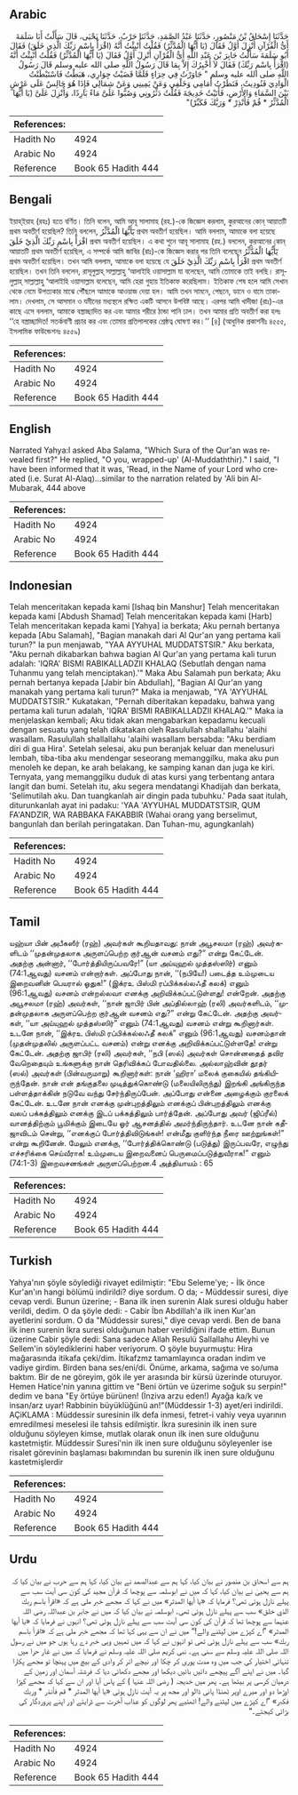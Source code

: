 ## Arabic


<div dir="rtl" lang="ar" style={{fontSize:'larger',backgroundColor:'#f8f9fa',padding:20}}>
حَدَّثَنَا إِسْحَاقُ بْنُ مَنْصُورٍ، حَدَّثَنَا عَبْدُ الصَّمَدِ، حَدَّثَنَا حَرْبٌ، حَدَّثَنَا يَحْيَى، قَالَ سَأَلْتُ أَبَا سَلَمَةَ أَىُّ الْقُرْآنِ أُنْزِلَ أَوَّلُ فَقَالَ ‏(‏يَا أَيُّهَا الْمُدَّثِّرُ‏)‏ فَقُلْتُ أُنْبِئْتُ أَنَّهُ ‏(‏اقْرَأْ بِاسْمِ رَبِّكَ الَّذِي خَلَقَ‏)‏ فَقَالَ أَبُو سَلَمَةَ سَأَلْتُ جَابِرَ بْنَ عَبْدِ اللَّهِ أَىُّ الْقُرْآنِ أُنْزِلَ أَوَّلُ فَقَالَ ‏(‏يَا أَيُّهَا الْمُدَّثِّرُ‏)‏ فَقُلْتُ أُنْبِئْتُ أَنَّهُ ‏(‏اقْرَأْ بِاسْمِ رَبِّكَ‏)‏ فَقَالَ لاَ أُخْبِرُكَ إِلاَّ بِمَا قَالَ رَسُولُ اللَّهِ صلى الله عليه وسلم قَالَ رَسُولُ اللَّهِ صلى الله عليه وسلم ‏"‏ جَاوَرْتُ فِي حِرَاءٍ فَلَمَّا قَضَيْتُ جِوَارِي، هَبَطْتُ فَاسْتَبْطَنْتُ الْوَادِيَ فَنُودِيتُ، فَنَظَرْتُ أَمَامِي وَخَلْفِي وَعَنْ يَمِينِي وَعَنْ شِمَالِي فَإِذَا هُوَ جَالِسٌ عَلَى عَرْشٍ بَيْنَ السَّمَاءِ وَالأَرْضِ، فَأَتَيْتُ خَدِيجَةَ فَقُلْتُ دَثِّرُونِي وَصُبُّوا عَلَىَّ مَاءً بَارِدًا، وَأُنْزِلَ عَلَىَّ ‏(‏يَا أَيُّهَا الْمُدَّثِّرُ * قُمْ فَأَنْذِرْ * وَرَبَّكَ فَكَبِّرْ‏)‏‏"‏
</div>
<div style={{backgroundColor:'#f8f9fa',padding:20, marginBottom: 10}}><table> <thead> <tr> <th>References:</th> <th></th> </tr> </thead> <tbody><tr><td>Hadith No</td><td>4924</td></tr><tr><td>Arabic No</td><td>4924</td></tr><tr><td>Reference</td><td>Book 65 Hadith 444</td></tr></tbody></table></div>

## Bengali


<div dir="ltr" lang="bn" style={{fontSize:'larger',backgroundColor:'#f8f9fa',padding:20}}>
ইয়াহ্ইয়াহ (রহঃ) হতে বর্ণিত। তিনি বলেন, আমি আবূ সালামাহ (রহ.)-কে জিজ্ঞেস করলাম, কুরআনের কোন্ আয়াতটি প্রথম অবতীর্ণ হয়েছিল? তিনি বললেন, يٓٓأَيُّهَا الْمُدَّثِّرُ প্রথম অবতীর্ণ হয়েছিল। আমি বললাম, আমাকে বলা হয়েছে اقْرَأْ بِاسْمِ رَبِّكَ الَّذِيْ خَلَقَ প্রথম অবতীর্ণ হয়েছিল। এ কথা শুনে আবূ সালামাহ (রহ.) বললেন, কুরআনের কোন্ আয়াতটি প্রথম অবতীর্ণ হয়েছিল, এ সম্পর্কে আমি জাবির (রাঃ)-কে জিজ্ঞেস করার পর তিনি বলেছেন يٓٓأَيُّهَا الْمُدَّثِّرُ প্রথম অবতীর্ণ হয়েছিল। তখন আমি বললাম, আমাকে বলা হয়েছে যে اقْرَأْ بِاسْمِ رَبِّكَ الَّذِيْ خَلَقَ প্রথম অবতীর্ণ হয়েছিল। তখন তিনি বললেন, রাসূলুল্লাহ্ সাল্লাল্লাহু ‘আলাইহি ওয়াসাল্লাম যা বলেছেন, আমি তোমাকে তাই বলছি। রাসূলুল্লাহ্ সাল্লাল্লাহু ‘আলাইহি ওয়াসাল্লাম বলেছেন, আমি হেরা গুহায় ইতিকাফ করেছিলাম। ইতিকাফ শেষ হলে আমি সেখান থেকে নেমে উপত্যকার মাঝে পৌঁছলে আমাকে আওয়াজ দেয়া হল। আমি তখন সামনে, পেছনে, ডানে ও বামে তাকালাম। দেখলাম, সে আসমান ও যমীনের মধ্যস্থলে রক্ষিত একটি আসনে উপবিষ্ট আছে। এরপর আমি খাদীজা (রাঃ)-এর কাছে এসে বললাম, আমাকে বস্ত্রাচ্ছাদিত কর এবং আমার শরীরে ঠান্ডা পানি ঢাল। তখন আমার প্রতি অবতীর্ণ করা হলঃ ‘‘হে বস্ত্রাচ্ছাদিত! সতর্কবাণী প্রচার কর এবং তোমার প্রতিপালকের শ্রেষ্ঠত্ব ঘোষণা কর।’’ [৪] (আধুনিক প্রকাশনীঃ ৪৫৫৫, ইসলামিক ফাউন্ডেশনঃ ৪৫৫৯)
</div>
<div style={{backgroundColor:'#f8f9fa',padding:20, marginBottom: 10}}><table> <thead> <tr> <th>References:</th> <th></th> </tr> </thead> <tbody><tr><td>Hadith No</td><td>4924</td></tr><tr><td>Arabic No</td><td>4924</td></tr><tr><td>Reference</td><td>Book 65 Hadith 444</td></tr></tbody></table></div>

## English


<div dir="ltr" lang="en" style={{fontSize:'larger',backgroundColor:'#f8f9fa',padding:20}}>
Narrated Yahya:I asked Aba Salama, "Which Sura of the Qur'an was revealed first?" He replied, "O you, wrapped-up' (Al-Muddaththir)." I said, "I have been informed that it was, 'Read, in the Name of your Lord who created (i.e. Surat Al-Alaq)...similar to the narration related by 'Ali bin Al-Mubarak, 444 above
</div>
<div style={{backgroundColor:'#f8f9fa',padding:20, marginBottom: 10}}><table> <thead> <tr> <th>References:</th> <th></th> </tr> </thead> <tbody><tr><td>Hadith No</td><td>4924</td></tr><tr><td>Arabic No</td><td>4924</td></tr><tr><td>Reference</td><td>Book 65 Hadith 444</td></tr></tbody></table></div>

## Indonesian


<div dir="ltr" lang="id" style={{fontSize:'larger',backgroundColor:'#f8f9fa',padding:20}}>
Telah menceritakan kepada kami [Ishaq bin Manshur] Telah menceritakan kepada kami [Abdush Shamad] Telah menceritakan kepada kami [Harb] Telah menceritakan kepada kami [Yahya] ia berkata; Aku pernah bertanya kepada [Abu Salamah], "Bagian manakah dari Al Qur'an yang pertama kali turun?" Ia pun menjawab, "YAA AYYUHAL MUDDATSTSIR." Aku berkata, "Aku pernah dikabarkan bahwa bagian Al Qur'an yang pertama kali turun adalah: 'IQRA' BISMI RABIKALLADZII KHALAQ (Sebutlah dengan nama Tuhanmu yang telah menciptakan).'" Maka Abu Salamah pun berkata; Aku pernah bertanya kepada [Jabir bin Abdullah], "Bagian Al Qur'an yang manakah yang pertama kali turun?" Maka ia menjawab, "YA 'AYYUHAL MUDDATSTSIR." Kukatakan, "Pernah diberitakan kepadaku, bahwa yang pertama kali turun adalah, 'IQRA' BISMI RABIKALLADZII KHALAQ.'" Maka ia menjelaskan kembali; Aku tidak akan mengabarkan kepadamu kecuali dengan sesuatu yang telah dikatakan oleh Rasulullah shallallahu 'alaihi wasallam. Rasulullah shallallahu 'alaihi wasallam bersabda: "Aku berdiam diri di gua Hira'. Setelah selesai, aku pun beranjak keluar dan menelusuri lembah, tiba-tiba aku mendengar seseorang memanggilku, maka aku pun menoleh ke depan, ke arah belakang, ke samping kanan dan juga ke kiri. Ternyata, yang memanggilku duduk di atas kursi yang terbentang antara langit dan bumi. Setelah itu, aku segera mendatangi Khadijah dan berkata, 'Selimutilah aku. Dan tuangkanlah air dingin pada tubuhku.' Pada saat itulah, diturunkanlah ayat ini padaku: 'YAA 'AYYUHAL MUDDATSTSIR, QUM FA'ANDZIR, WA RABBAKA FAKABBIR (Wahai orang yang berselimut, bangunlah dan berilah peringatakan. Dan Tuhan-mu, agungkanlah)
</div>
<div style={{backgroundColor:'#f8f9fa',padding:20, marginBottom: 10}}><table> <thead> <tr> <th>References:</th> <th></th> </tr> </thead> <tbody><tr><td>Hadith No</td><td>4924</td></tr><tr><td>Arabic No</td><td>4924</td></tr><tr><td>Reference</td><td>Book 65 Hadith 444</td></tr></tbody></table></div>

## Tamil


<div dir="ltr" lang="ta" style={{fontSize:'larger',backgroundColor:'#f8f9fa',padding:20}}>
யஹ்யா பின் அபீகஸீர் (ரஹ்) அவர்கள் கூறியதாவது: நான் அபூசலமா (ரஹ்) அவர்களிடம் ‘‘முதன்முதலாக அருளப்பெற்ற குர்ஆன் வசனம் எது?” என்று கேட்டேன். அதற்கு அன்னார், ‘‘போர்த்தியிருப்பவரே!” (யா அய்யுஹல் முத்தஸ்ஸிர்) எனும் (74:1ஆவது) வசனம் என்றார்கள். அப்போது நான், ‘‘(நபியே!) படைத்த உம்முடைய இறைவனின் பெயரால் ஓதுக!” (இக்ரஉ பிஸ்மி ரப்பிக்கல்லஃதீ கலக்) எனும் (96:1ஆவது) வசனம் என்றல்லவா எனக்கு அறிவிக்கப்பட்டுள்ளது! என்றேன். அதற்கு அபூசலமா (ரஹ்) அவர்கள், ‘‘நான் ஜாபிர் பின் அப்தில்லாஹ் (ரலி) அவர்களிடம், ‘‘முதன்முதலாக அருளப்பெற்ற குர்ஆன் வசனம் எது?” என்று கேட்டேன். அதற்கு அவர்கள், ‘‘யா அய்யுஹல் முத்தஸ்ஸிர்” எனும் (74:1ஆவது) வசனம் என்று கூறினார்கள். உடனே நான், ‘‘இக்ரஉ பிஸ்மி ரப்பிக்கல்லஃதீ கலக்” எனும் (96:1ஆவது) வசனம்தான் (முதன்முதலில் அருளப்பட்ட வசனம்) என்று எனக்கு அறிவிக்கப்பட்டுள்ளதே! என்று கேட்டேன். அதற்கு ஜாபிர் (ரலி) அவர்கள், ‘‘நபி (ஸல்) அவர்கள் சொன்னதைத் தவிர வேறெதையும் உங்களுக்கு நான் தெரிவிக்கப் போவதில்லை. அல்லாஹ்வின் தூதர் (ஸல்) அவர்கள் (பின்வருமாறு) கூறினார்கள்: நான் ‘ஹிரா’ மலைக் குகையில் தங்கியிருந்தேன். நான் என் தங்குதலை முடித்துக்கொண்டு (மலையிலிருந்து) இறங்கி அங்கிருந்த பள்ளத்தாக்கின் நடுவே வந்து சேர்ந்திருப்பேன். அப்போது என்னை அழைக்கும் குரலைக் கேட்டேன். உடனே நான் எனக்கு முன்புறத்திலும் எனக்குப் பின்புறத்திலும் எனக்கு வலப் பக்கத்திலும் எனக்கு இடப் பக்கத்திலும் பார்த்தேன். அப்போது அவர் (ஜிப்ரீல்) வானத்திற்கும் பூமிக்கும் இடையே ஓர் ஆசனத்தில் அமர்ந்திருந்தார். உடனே நான் கதீஜாவிடம் சென்று, ‘‘எனக்குப் போர்த்திவிடுங்கள்! என்மீது குளிர்ந்த நீரை ஊற்றுங்கள்!” என்று கூறினேன். மேலும் எனக்கு, ‘‘போர்த்திக்கொண்டு (படுத்து) இருப்பவரே, எழுந்து எச்சரிக்கை செய்வீராக! உம்முடைய இறைவனைப் பெருமைப்படுத்துவீராக!” எனும் (74:1-3) இறைவசனங்கள் அருளப்பெற்றன.4 அத்தியாயம் : 65
</div>
<div style={{backgroundColor:'#f8f9fa',padding:20, marginBottom: 10}}><table> <thead> <tr> <th>References:</th> <th></th> </tr> </thead> <tbody><tr><td>Hadith No</td><td>4924</td></tr><tr><td>Arabic No</td><td>4924</td></tr><tr><td>Reference</td><td>Book 65 Hadith 444</td></tr></tbody></table></div>

## Turkish


<div dir="ltr" lang="tr" style={{fontSize:'larger',backgroundColor:'#f8f9fa',padding:20}}>
Yahya'nın şöyle söylediği rivayet edilmiştir: "Ebu Seleme'ye; - İlk önce Kur'an'ın hangi bölümü indirildi? diye sordum. O da; - Müddessir suresi, diye cevap verdi. Bunun üzerine; - Bana ilk inen surenin Alak suresi olduğu haber verildi, dedim. O da şöyle dedi: - Cabir İbn Abdillah'a ilk inen Kur'an ayetlerini sordum. O da "Müddessir suresi," diye cevap verdi. Ben de bana ilk inen surenin İkra suresi olduğunun haber verildiğini ifade ettim. Bunun üzerine Cabir şöyle dedi: Sana sadece Allah Resulü Sallallahu Aleyhi ve Sellem'in söylediklerini haber veriyorum. O şöyle buyurmuştu: Hira mağarasında itikafa çeki/dim. İtikafzmz tamamlayınca oradan indim ve vadiye girdim. Birden bana ses/eni/di. Önüme, arkama, sağıma ve so/uma baktım. Bir de ne göreyim, gök ile yer arasında bir kürsü üzerinde oturuyor. Hemen Hatice'nin yanına gittim ve "Beni örtün ve üzerime soğuk su serpin!" dedim ve bana "Ey örtüye bürünen! (İnziva arzu eden!) Ayağa ka/k ve insan/arz uyar! Rabbinin büyüklüğünü an!"(Müddessir 1-3) ayet/eri indirildi. AÇiKLAMA : Müddessir suresinin ilk defa inmesi, fetret-i vahiy veya uyarının emredilmesi meselesi ile tahsis edilmiştir. İkra suresinin ilk inen sure olduğunu söyleyen kimse, mutlak olarak onun ilk inen sure olduğunu kastetmiştir. Müddessir Suresi'nin ilk inen sure olduğunu söyleyenler ise risalet görevinin başlaması bakımından bu surenin ilk inen sure olduğunu kastetmişlerdir
</div>
<div style={{backgroundColor:'#f8f9fa',padding:20, marginBottom: 10}}><table> <thead> <tr> <th>References:</th> <th></th> </tr> </thead> <tbody><tr><td>Hadith No</td><td>4924</td></tr><tr><td>Arabic No</td><td>4924</td></tr><tr><td>Reference</td><td>Book 65 Hadith 444</td></tr></tbody></table></div>

## Urdu


<div dir="rtl" lang="ur" style={{fontSize:'larger',backgroundColor:'#f8f9fa',padding:20}}>
ہم سے اسحاق بن منصور نے بیان کیا، کہا ہم سے عبدالصمد نے بیان کیا، کہا ہم سے حرب نے بیان کیا کہ ہم سے یحییٰ نے بیان کیا، کہا کہ میں نے ابوسلمہ سے پوچھا کہ قرآن مجید کی کون سی آیت سب سے پہلے نازل ہوئی تھی؟ فرمایا کہ «يا أيها المدثر‏» میں نے کہا کہ مجھے خبر ملی ہے کہ «اقرأ باسم ربك الذي خلق‏» سب سے پہلے نازل ہوئی تھی۔ ابوسلمہ نے بیان کیا کہ میں نے جابر بن عبداللہ رضی اللہ عنہما سے پوچھا تھا کہ قرآن کی کون سی آیت سب سے پہلے نازل ہوئی تھی؟ انہوں نے فرمایا کہ «يا أيها المدثر‏» ”اے کپڑے میں لپٹنے والے!“ میں نے ان سے یہی کہا تھا کہ مجھے خبر ملی ہے کہ «اقرأ باسم ربك‏» سب سے پہلے نازل ہوئی تھی تو انہوں نے کہا کہ میں تمہیں وہی خبر دے رہا ہوں جو میں نے رسول اللہ صلی اللہ علیہ وسلم سے سنی ہے۔ نبی کریم صلی اللہ علیہ وسلم نے فرمایا کہ میں نے غار حرا میں تنہائی اختیار کی جب میں وہ مدت پوری کر چکا اور نیچے اتر کر وادی کے بیچ میں پہنچا تو مجھے پکارا گیا۔ میں نے اپنے آگے پیچھے دائیں بائیں دیکھا اور مجھے دکھائی دیا کہ فرشتہ آسمان اور زمین کے درمیان کرسی پر بیٹھا ہے۔ پھر میں خدیجہ ( رضی اللہ عنہا ) کے پاس آیا اور ان سے کہا کہ مجھے کپڑا اوڑھا دو اور میرے اوپر ٹھنڈا پانی ڈالو اور مجھ پر یہ آیت نازل ہوئی «يا أيها المدثر * قم فأنذر * وربك فكبر‏» ”اے کپڑے میں لپٹنے والے! اٹھئیے پھر لوگوں کو عذاب آخرت سے ڈرایئے اور اپنے پروردگار کی بڑائی کیجئے۔“
</div>
<div style={{backgroundColor:'#f8f9fa',padding:20, marginBottom: 10}}><table> <thead> <tr> <th>References:</th> <th></th> </tr> </thead> <tbody><tr><td>Hadith No</td><td>4924</td></tr><tr><td>Arabic No</td><td>4924</td></tr><tr><td>Reference</td><td>Book 65 Hadith 444</td></tr></tbody></table></div>